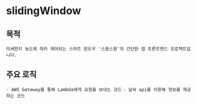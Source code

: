 # slidingWindow

## 목적
`미세먼지 농도에 따라 제어되는 스마트 윈도우 '스윙스윙'의 간단한 앱 프론트엔드 프로젝트입니다.`


## 주요 로직
`- AWS Gateway를 통해 Lambda에게 요청을 보내는 코드`
`- 날씨 api를 이용해 정보를 제공하는 코드`

